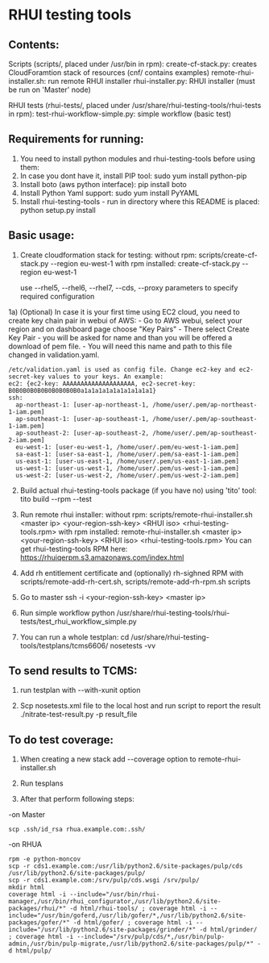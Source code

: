 RHUI testing tools
==================

Contents:
--------
Scripts (scripts/, placed under /usr/bin in rpm):
    create-cf-stack.py: creates CloudForamtion stack of resources (cnf/ contains examples)
    remote-rhui-installer.sh: run remote RHUI installer
    rhui-installer.py: RHUI installer (must be run on 'Master' node)

RHUI tests (rhui-tests/, placed under /usr/share/rhui-testing-tools/rhui-tests in rpm):
    test-rhui-workflow-simple.py: simple workflow (basic test)

Requirements for running:
------------------------
1) You need to install python modules and rhui-testing-tools before using them:
2) In case you dont have it, install PIP tool:
   sudo yum install python-pip
3) Install boto (aws python interface):
   pip install boto
4) Install Python Yaml support:
   sudo yum install PyYAML
5) Install rhui-testing-tools - run in directory where this README is placed:
   python setup.py install

Basic usage:
-----------
1) Create cloudformation stack for testing:
    without rpm:
        scripts/create-cf-stack.py  --region eu-west-1
    with rpm installed:
        create-cf-stack.py --region eu-west-1

    use --rhel5, --rhel6, --rhel7, --cds, --proxy parameters to specify required configuration

1a) (Optional) In case it is your first time using EC2 cloud, you need to create key chain pair in webui of AWS:
    - Go to AWS webui, select your region and on dashboard page choose "Key Pairs"
    - There select Create Key Pair - you will be asked for name and than you will be offered a download of pem file.
    - You will need this name and path to this file changed in validation.yaml.

    /etc/validation.yaml is used as config file. Change ec2-key and ec2-secret-key values to your keys. An example:
    ec2: {ec2-key: AAAAAAAAAAAAAAAAAAAA, ec2-secret-key: B0B0B0B0B0B0B0B0B0B0a1a1a1a1a1a1a1a1a1a1}
    ssh:
      ap-northeast-1: [user-ap-northeast-1, /home/user/.pem/ap-northeast-1-iam.pem]
      ap-southeast-1: [user-ap-southeast-1, /home/user/.pem/ap-southeast-1-iam.pem]
      ap-southeast-2: [user-ap-southeast-2, /home/user/.pem/ap-southeast-2-iam.pem]
      eu-west-1: [user-eu-west-1, /home/user/.pem/eu-west-1-iam.pem]
      sa-east-1: [user-sa-east-1, /home/user/.pem/sa-east-1-iam.pem]
      us-east-1: [user-us-east-1, /home/user/.pem/us-east-1-iam.pem]
      us-west-1: [user-us-west-1, /home/user/.pem/us-west-1-iam.pem]
      us-west-2: [user-us-west-2, /home/user/.pem/us-west-2-iam.pem]

2) Build actual rhui-testing-tools package (if you have no) using 'tito' tool:
    tito build --rpm --test

3) Run remote rhui installer:
    without rpm:
        scripts/remote-rhui-installer.sh &lt;master ip&gt; &lt;your-region-ssh-key&gt; &lt;RHUI iso&gt; &lt;rhui-testing-tools.rpm&gt;
    with rpm installed:
        remote-rhui-installer.sh &lt;master ip&gt; &lt;your-region-ssh-key&gt; &lt;RHUI iso&gt; &lt;rhui-testing-tools.rpm&gt;
    You can get rhui-testing-tools RPM here: https://rhuiqerpm.s3.amazonaws.com/index.html

4) Add rh entitlement certificate and (optionally) rh-sighned RPM with scripts/remote-add-rh-cert.sh, scripts/remote-add-rh-rpm.sh 
   scripts

5) Go to master
    ssh -i &lt;your-region-ssh-key&gt; &lt;master ip&gt;

6) Run simple workflow
   python /usr/share/rhui-testing-tools/rhui-tests/test_rhui_workflow_simple.py

7) You can run a whole testplan:
   cd /usr/share/rhui-testing-tools/testplans/tcms6606/
   nosetests -vv


To send results to TCMS:
-----------------------
1) run testplan with --with-xunit option

2) Scp nosetests.xml file to the local host and run script to report the result ./nitrate-test-result.py -p <testplan ID>  result_file


To do test coverage:
-------------------
1) When creating a new stack add --coverage option to remote-rhui-installer.sh

2) Run tesplans

3) After that perform following steps:

-on Master

    scp .ssh/id_rsa rhua.example.com:.ssh/
-on RHUA

    rpm -e python-moncov
    scp -r cds1.example.com:/usr/lib/python2.6/site-packages/pulp/cds /usr/lib/python2.6/site-packages/pulp/
    scp -r cds1.example.com:/srv/pulp/cds.wsgi /srv/pulp/
    mkdir html
    coverage html -i --include="/usr/bin/rhui-manager,/usr/bin/rhui_configurator,/usr/lib/python2.6/site-packages/rhui/*" -d html/rhui-tools/ ; coverage html -i --include="/usr/bin/goferd,/usr/lib/gofer/*,/usr/lib/python2.6/site-packages/gofer/*" -d html/gofer/ ; coverage html -i --include="/usr/lib/python2.6/site-packages/grinder/*" -d html/grinder/ ; coverage html -i --include="/srv/pulp/cds/*,/usr/bin/pulp-admin,/usr/bin/pulp-migrate,/usr/lib/python2.6/site-packages/pulp/*" -d html/pulp/
